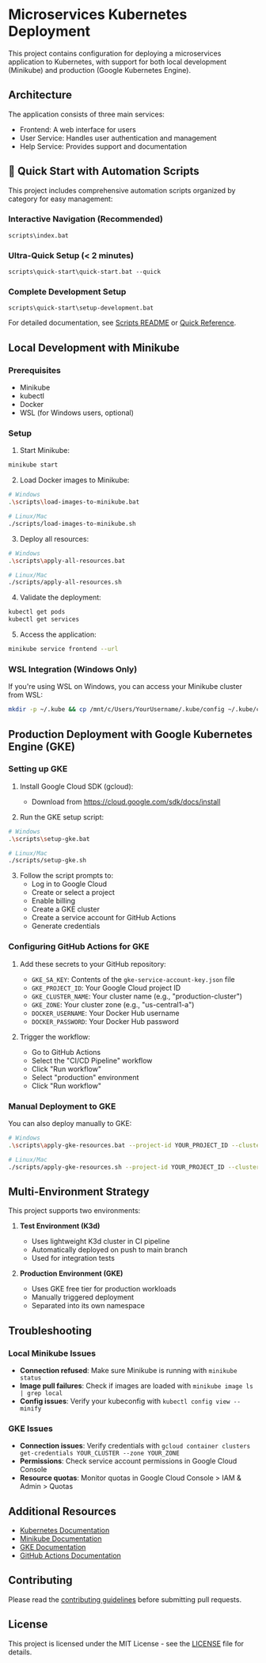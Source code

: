 # Microservices Kubernetes Deployment

This project contains configuration for deploying a microservices application to Kubernetes, with support for both local development (Minikube) and production (Google Kubernetes Engine).

## Architecture

The application consists of three main services:
- Frontend: A web interface for users
- User Service: Handles user authentication and management
- Help Service: Provides support and documentation

## 🚀 Quick Start with Automation Scripts

This project includes comprehensive automation scripts organized by category for easy management:

### Interactive Navigation (Recommended)
```batch
scripts\index.bat
```

### Ultra-Quick Setup (< 2 minutes)
```batch
scripts\quick-start\quick-start.bat --quick
```

### Complete Development Setup
```batch
scripts\quick-start\setup-development.bat
```

For detailed documentation, see [Scripts README](scripts/README.md) or [Quick Reference](scripts/QUICK-REFERENCE.md).

## Local Development with Minikube

### Prerequisites
- Minikube
- kubectl
- Docker
- WSL (for Windows users, optional)

### Setup

1. Start Minikube:
```bash
minikube start
```

2. Load Docker images to Minikube:
```bash
# Windows
.\scripts\load-images-to-minikube.bat

# Linux/Mac
./scripts/load-images-to-minikube.sh
```

3. Deploy all resources:
```bash
# Windows
.\scripts\apply-all-resources.bat

# Linux/Mac
./scripts/apply-all-resources.sh
```

4. Validate the deployment:
```bash
kubectl get pods
kubectl get services
```

5. Access the application:
```bash
minikube service frontend --url
```

### WSL Integration (Windows Only)

If you're using WSL on Windows, you can access your Minikube cluster from WSL:

```bash
mkdir -p ~/.kube && cp /mnt/c/Users/YourUsername/.kube/config ~/.kube/config
```

## Production Deployment with Google Kubernetes Engine (GKE)

### Setting up GKE

1. Install Google Cloud SDK (gcloud):
   - Download from https://cloud.google.com/sdk/docs/install

2. Run the GKE setup script:
```bash
# Windows
.\scripts\setup-gke.bat

# Linux/Mac
./scripts/setup-gke.sh
```

3. Follow the script prompts to:
   - Log in to Google Cloud
   - Create or select a project
   - Enable billing
   - Create a GKE cluster
   - Create a service account for GitHub Actions
   - Generate credentials

### Configuring GitHub Actions for GKE

1. Add these secrets to your GitHub repository:
   - `GKE_SA_KEY`: Contents of the `gke-service-account-key.json` file
   - `GKE_PROJECT_ID`: Your Google Cloud project ID
   - `GKE_CLUSTER_NAME`: Your cluster name (e.g., "production-cluster")
   - `GKE_ZONE`: Your cluster zone (e.g., "us-central1-a")
   - `DOCKER_USERNAME`: Your Docker Hub username
   - `DOCKER_PASSWORD`: Your Docker Hub password

2. Trigger the workflow:
   - Go to GitHub Actions
   - Select the "CI/CD Pipeline" workflow
   - Click "Run workflow"
   - Select "production" environment
   - Click "Run workflow"

### Manual Deployment to GKE

You can also deploy manually to GKE:

```bash
# Windows
.\scripts\apply-gke-resources.bat --project-id YOUR_PROJECT_ID --cluster YOUR_CLUSTER --zone YOUR_ZONE

# Linux/Mac
./scripts/apply-gke-resources.sh --project-id YOUR_PROJECT_ID --cluster YOUR_CLUSTER --zone YOUR_ZONE
```

## Multi-Environment Strategy

This project supports two environments:

1. **Test Environment (K3d)**
   - Uses lightweight K3d cluster in CI pipeline
   - Automatically deployed on push to main branch
   - Used for integration tests

2. **Production Environment (GKE)**
   - Uses GKE free tier for production workloads
   - Manually triggered deployment
   - Separated into its own namespace

## Troubleshooting

### Local Minikube Issues

- **Connection refused**: Make sure Minikube is running with `minikube status`
- **Image pull failures**: Check if images are loaded with `minikube image ls | grep local`
- **Config issues**: Verify your kubeconfig with `kubectl config view --minify`

### GKE Issues

- **Connection issues**: Verify credentials with `gcloud container clusters get-credentials YOUR_CLUSTER --zone YOUR_ZONE`
- **Permissions**: Check service account permissions in Google Cloud Console
- **Resource quotas**: Monitor quotas in Google Cloud Console > IAM & Admin > Quotas

## Additional Resources

- [Kubernetes Documentation](https://kubernetes.io/docs/)
- [Minikube Documentation](https://minikube.sigs.k8s.io/docs/)
- [GKE Documentation](https://cloud.google.com/kubernetes-engine/docs)
- [GitHub Actions Documentation](https://docs.github.com/en/actions)

## Contributing

Please read the [contributing guidelines](CONTRIBUTING.md) before submitting pull requests.

## License

This project is licensed under the MIT License - see the [LICENSE](LICENSE) file for details.

